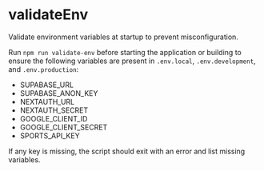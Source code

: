 # validateEnv

Validate environment variables at startup to prevent misconfiguration.

Run `npm run validate-env` before starting the application or building to ensure the following variables are present in `.env.local`, `.env.development`, and `.env.production`:

- SUPABASE_URL
- SUPABASE_ANON_KEY
- NEXTAUTH_URL
- NEXTAUTH_SECRET
- GOOGLE_CLIENT_ID
- GOOGLE_CLIENT_SECRET
- SPORTS_API_KEY

If any key is missing, the script should exit with an error and list missing variables.

